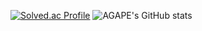 [![Solved.ac Profile](http://mazassumnida.wtf/api/v2/generate_badge?boj=scg9268)](https://solved.ac/scg9268/)
![AGAPE's GitHub stats](https://github-readme-stats.vercel.app/api?username=agape1225&show_icons=true&theme=radical)
